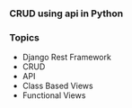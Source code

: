 ### CRUD using api in Python
### Topics
* Django Rest Framework
* CRUD
* API
* Class Based Views
* Functional Views